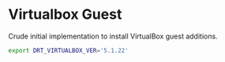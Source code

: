 # Virtualbox Guest

Crude initial implementation to install VirtualBox guest additions.

```bash
export DRT_VIRTUALBOX_VER='5.1.22'
```

